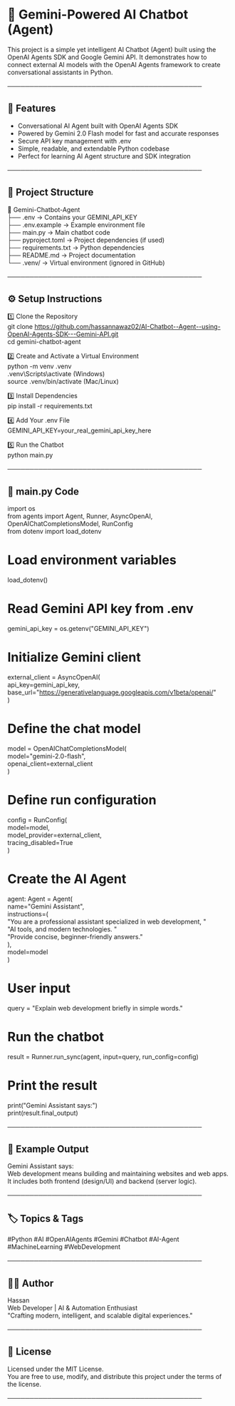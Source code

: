 # 🤖 Gemini-Powered AI Chatbot (Agent)

This project is a simple yet intelligent AI Chatbot (Agent) built using the OpenAI Agents SDK and Google Gemini API.
It demonstrates how to connect external AI models with the OpenAI Agents framework to create conversational assistants in Python.

────────────────────────────────────────────

## 🚀 Features
- Conversational AI Agent built with OpenAI Agents SDK
- Powered by Gemini 2.0 Flash model for fast and accurate responses
- Secure API key management with .env
- Simple, readable, and extendable Python codebase
- Perfect for learning AI Agent structure and SDK integration

────────────────────────────────────────────

## 🧩 Project Structure
📂 Gemini-Chatbot-Agent  
├── .env                  → Contains your GEMINI_API_KEY  
├── .env.example          → Example environment file  
├── main.py               → Main chatbot code  
├── pyproject.toml        → Project dependencies (if used)  
├── requirements.txt      → Python dependencies  
├── README.md             → Project documentation  
└── .venv/                → Virtual environment (ignored in GitHub)  

────────────────────────────────────────────

## ⚙️ Setup Instructions
1️⃣ Clone the Repository  
   git clone https://github.com/hassannawaz02/AI-Chatbot--Agent--using-OpenAI-Agents-SDK---Gemini-API.git  
   cd gemini-chatbot-agent  

2️⃣ Create and Activate a Virtual Environment  
   python -m venv .venv  
   .venv\Scripts\activate   (Windows)  
   source .venv/bin/activate   (Mac/Linux)  

3️⃣ Install Dependencies  
   pip install -r requirements.txt  

4️⃣ Add Your .env File  
   GEMINI_API_KEY=your_real_gemini_api_key_here  

5️⃣ Run the Chatbot  
   python main.py  

────────────────────────────────────────────

## 💬 main.py Code
import os  
from agents import Agent, Runner, AsyncOpenAI, OpenAIChatCompletionsModel, RunConfig  
from dotenv import load_dotenv  

# Load environment variables  
load_dotenv()  

# Read Gemini API key from .env  
gemini_api_key = os.getenv("GEMINI_API_KEY")  

# Initialize Gemini client  
external_client = AsyncOpenAI(  
    api_key=gemini_api_key,  
    base_url="https://generativelanguage.googleapis.com/v1beta/openai/"  
)  

# Define the chat model  
model = OpenAIChatCompletionsModel(  
    model="gemini-2.0-flash",  
    openai_client=external_client  
)  

# Define run configuration  
config = RunConfig(  
    model=model,  
    model_provider=external_client,  
    tracing_disabled=True  
)  

# Create the AI Agent  
agent: Agent = Agent(  
    name="Gemini Assistant",  
    instructions=(  
        "You are a professional assistant specialized in web development, "  
        "AI tools, and modern technologies. "  
        "Provide concise, beginner-friendly answers."  
    ),  
    model=model  
)  

# User input  
query = "Explain web development briefly in simple words."  

# Run the chatbot  
result = Runner.run_sync(agent, input=query, run_config=config)  

# Print the result  
print("Gemini Assistant says:")  
print(result.final_output)  

────────────────────────────────────────────

## 🧠 Example Output
Gemini Assistant says:  
Web development means building and maintaining websites and web apps.  
It includes both frontend (design/UI) and backend (server logic).  

────────────────────────────────────────────

## 🏷️ Topics & Tags
#Python #AI #OpenAIAgents #Gemini #Chatbot #AI-Agent #MachineLearning #WebDevelopment  

────────────────────────────────────────────

## 👨‍💻 Author
Hassan  
Web Developer | AI & Automation Enthusiast  
"Crafting modern, intelligent, and scalable digital experiences."

────────────────────────────────────────────

## 📜 License
Licensed under the MIT License.  
You are free to use, modify, and distribute this project under the terms of the license.

────────────────────────────────────────────
